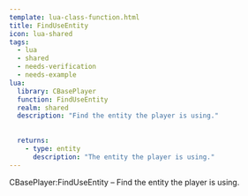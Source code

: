 ```yaml
---
template: lua-class-function.html
title: FindUseEntity
icon: lua-shared
tags:
  - lua
  - shared
  - needs-verification
  - needs-example
lua:
  library: CBasePlayer
  function: FindUseEntity
  realm: shared
  description: "Find the entity the player is using."
  
  
  returns:
    - type: entity
      description: "The entity the player is using."
---
```


<div class="lua__search__keywords">
CBasePlayer:FindUseEntity &#x2013; Find the entity the player is using.
</div>
